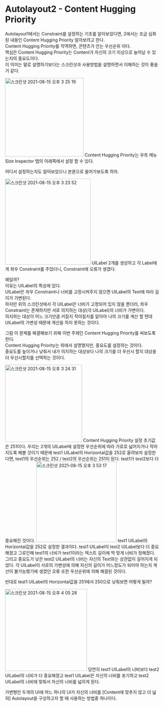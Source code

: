 # Autolayout2 - Content Hugging Priority
Autolayout1에서는 Constraint를 설정하는 기초를 알아보았다면, 2에서는 조금 심화된 내용인 Content Hugging Priority 알아보려고 한다.  
Content Hugging Priority를 직역하면, 콘텐츠가 안는 우선순위 이다.  
핵심은 Content Hugging Priority는 Content가 자신의 크기 이상으로 늘어날 수 있는지의 중요도이다.  
이 의미는 말로 설명하기보다는 스크린샷과 사용방법을 설명하면서 이해하는 것이 좋을 거 같다.  

<img width="256" alt="스크린샷 2021-08-15 오후 3 25 19" src="https://user-images.githubusercontent.com/55477102/129469527-89084b25-9656-4746-b071-b966b906feb9.png">  
Content Hugging Priority는 우측 메뉴 Size Inspector 탭의 아래쪽에서 설정 할 수 있다.  

어디서 설정하는지도 알아보았으니 본론으로 들어가보도록 하자.  

<img width="279" alt="스크린샷 2021-08-15 오후 3 23 52" src="https://user-images.githubusercontent.com/55477102/129469521-24153745-7108-4da9-804b-9c5ba1ca81fc.png">  
UILabel 2개를 생성하고 각 Label에게 좌우 Constraint를 주었더니, Constraint에 오류가 생겼다.  

왜일까?  
이유는 UILabel의 특성에 있다.  
UILabel은 좌우 Constraint나 너비를 고정시켜주지 않으면 UILabel의 Text에 따라 길이가 가변된다.  
하지만 위의 스크린샷에서 각 UILabel은 너비가 고정되어 있지 않을 뿐더러, 좌우 Constraint는 존재하지만 서로 의지하는 대상(각 UILabel)의 너비가 가변이다.  
의지하는 대상이 어느 크기만큼 커질지 작아질지를 알아야 나의 크기를 계산 할 텐데 UILabel의 가변성 때문에 계산을 하지 못하는 것이다.  

그럼 이 문제를 해결해보기 위해 이번 주제인 Content Hugging Priority를 써보도록 한다.  
Content Hugging Priority는 위에서 설명했지만, 중요도를 설정하는 것이다.  
중요도를 높이거나 낮춰서 내가 의지하는 대상보다 나의 크기를 더 우선시 할지 대상을 더 우선시할지를 선택하는 것이다.  

<img width="251" alt="스크린샷 2021-08-15 오후 3 24 31" src="https://user-images.githubusercontent.com/55477102/129469789-4c6abd3c-3155-466a-a1d7-bb4eeeb58769.png">  
Content Hugging Priority 설정 초기값은 251이다.  
우리는 2개의 UILabel에 설정한 우선순위에 따라 가로로 넓어지거나 작아지도록 해볼 것이기 때문에 test1 UILabel의 Horizontal값을 252로 올려보자  
설정한다면, test1의 우선순위는 252 / test2의 우선순위는 251이 된다.  
test1가 test2보다 더 중요해진 것이다.  

<img width="262" alt="스크린샷 2021-08-15 오후 3 53 17" src="https://user-images.githubusercontent.com/55477102/129469858-1a728747-8b28-4ef5-8b80-93ca75e268b8.png">  
test1 UILabel의 Horizontal값을 252로 설정한 결과이다.  
test1 UILabel이 test2 UILabel보다 더 중요해졌고 그로인해 test1의 너비가 test1이라는 텍스트 길이에 딱 맞게 너비가 정해졌다.  
그리고 중요도가 낮은 test2 UILabel의 너비는 자신의 Text와는 상관없이 길어지게 되었다.    
각 UILabel이 서로의 가변성에 의해 자신의 길이가 어느정도가 되어야 하는지 계산이 불가능했기에 생겼던 오류 또한 우선순위에 의해 해결된 것이다.  

반대로 test1 UILabel의 Horizontal값을 251에서 250으로 낮춰보면 어떻게 될까?  

<img width="267" alt="스크린샷 2021-08-15 오후 4 05 28" src="https://user-images.githubusercontent.com/55477102/129470103-055e3caa-4566-4e16-8d11-4696fb847284.png">  
당연히 test1 UILabel의 너비보다 test2 UILabel의 너비가 더 중요해졌고 test1 UILabel은 자신의 너비를 포기하고 test2 UILabel의 너비에 맞춰서 자신의 너비를 넓히게 된다.  

 가변형인 두개의 UI에 어느 하나의 UI가 자신의 너비를 [Content에 맞추지 않고 더 넓혀] Autolayout을 구성하고자 할 때 사용하는 방법중 하나이다.
